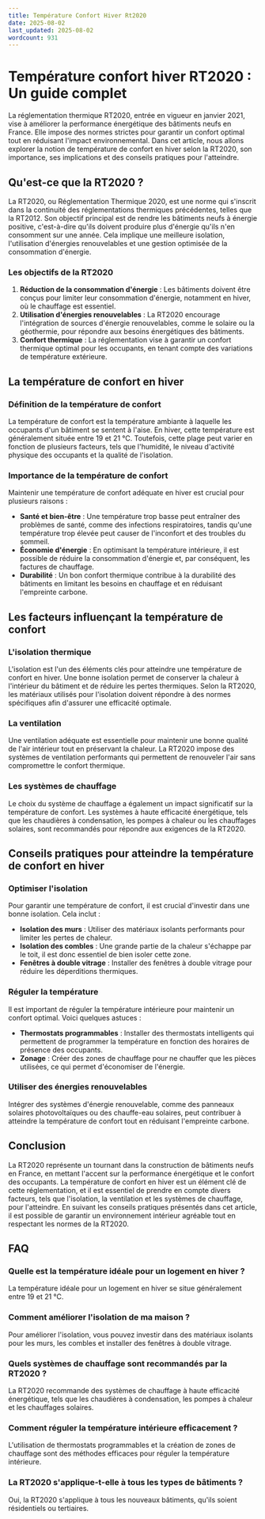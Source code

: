 ```yaml
---
title: Température Confort Hiver Rt2020
date: 2025-08-02
last_updated: 2025-08-02
wordcount: 931
---
```


# Température confort hiver RT2020 : Un guide complet

La réglementation thermique RT2020, entrée en vigueur en janvier 2021, vise à améliorer la performance énergétique des bâtiments neufs en France. Elle impose des normes strictes pour garantir un confort optimal tout en réduisant l'impact environnemental. Dans cet article, nous allons explorer la notion de température de confort en hiver selon la RT2020, son importance, ses implications et des conseils pratiques pour l'atteindre.

## Qu'est-ce que la RT2020 ?

La RT2020, ou Réglementation Thermique 2020, est une norme qui s'inscrit dans la continuité des réglementations thermiques précédentes, telles que la RT2012. Son objectif principal est de rendre les bâtiments neufs à énergie positive, c'est-à-dire qu'ils doivent produire plus d'énergie qu'ils n'en consomment sur une année. Cela implique une meilleure isolation, l'utilisation d'énergies renouvelables et une gestion optimisée de la consommation d'énergie.

### Les objectifs de la RT2020

1. **Réduction de la consommation d'énergie** : Les bâtiments doivent être conçus pour limiter leur consommation d'énergie, notamment en hiver, où le chauffage est essentiel.
2. **Utilisation d'énergies renouvelables** : La RT2020 encourage l'intégration de sources d'énergie renouvelables, comme le solaire ou la géothermie, pour répondre aux besoins énergétiques des bâtiments.
3. **Confort thermique** : La réglementation vise à garantir un confort thermique optimal pour les occupants, en tenant compte des variations de température extérieure.

## La température de confort en hiver

### Définition de la température de confort

La température de confort est la température ambiante à laquelle les occupants d'un bâtiment se sentent à l'aise. En hiver, cette température est généralement située entre 19 et 21 °C. Toutefois, cette plage peut varier en fonction de plusieurs facteurs, tels que l'humidité, le niveau d'activité physique des occupants et la qualité de l'isolation.

### Importance de la température de confort

Maintenir une température de confort adéquate en hiver est crucial pour plusieurs raisons :

- **Santé et bien-être** : Une température trop basse peut entraîner des problèmes de santé, comme des infections respiratoires, tandis qu'une température trop élevée peut causer de l'inconfort et des troubles du sommeil.
- **Économie d'énergie** : En optimisant la température intérieure, il est possible de réduire la consommation d'énergie et, par conséquent, les factures de chauffage.
- **Durabilité** : Un bon confort thermique contribue à la durabilité des bâtiments en limitant les besoins en chauffage et en réduisant l'empreinte carbone.

## Les facteurs influençant la température de confort

### L'isolation thermique

L'isolation est l'un des éléments clés pour atteindre une température de confort en hiver. Une bonne isolation permet de conserver la chaleur à l'intérieur du bâtiment et de réduire les pertes thermiques. Selon la RT2020, les matériaux utilisés pour l'isolation doivent répondre à des normes spécifiques afin d'assurer une efficacité optimale.

### La ventilation

Une ventilation adéquate est essentielle pour maintenir une bonne qualité de l'air intérieur tout en préservant la chaleur. La RT2020 impose des systèmes de ventilation performants qui permettent de renouveler l'air sans compromettre le confort thermique.

### Les systèmes de chauffage

Le choix du système de chauffage a également un impact significatif sur la température de confort. Les systèmes à haute efficacité énergétique, tels que les chaudières à condensation, les pompes à chaleur ou les chauffages solaires, sont recommandés pour répondre aux exigences de la RT2020.

## Conseils pratiques pour atteindre la température de confort en hiver

### Optimiser l'isolation

Pour garantir une température de confort, il est crucial d'investir dans une bonne isolation. Cela inclut :

- **Isolation des murs** : Utiliser des matériaux isolants performants pour limiter les pertes de chaleur.
- **Isolation des combles** : Une grande partie de la chaleur s'échappe par le toit, il est donc essentiel de bien isoler cette zone.
- **Fenêtres à double vitrage** : Installer des fenêtres à double vitrage pour réduire les déperditions thermiques.

### Réguler la température

Il est important de réguler la température intérieure pour maintenir un confort optimal. Voici quelques astuces :

- **Thermostats programmables** : Installer des thermostats intelligents qui permettent de programmer la température en fonction des horaires de présence des occupants.
- **Zonage** : Créer des zones de chauffage pour ne chauffer que les pièces utilisées, ce qui permet d'économiser de l'énergie.

### Utiliser des énergies renouvelables

Intégrer des systèmes d'énergie renouvelable, comme des panneaux solaires photovoltaïques ou des chauffe-eau solaires, peut contribuer à atteindre la température de confort tout en réduisant l'empreinte carbone.

## Conclusion

La RT2020 représente un tournant dans la construction de bâtiments neufs en France, en mettant l'accent sur la performance énergétique et le confort des occupants. La température de confort en hiver est un élément clé de cette réglementation, et il est essentiel de prendre en compte divers facteurs, tels que l'isolation, la ventilation et les systèmes de chauffage, pour l'atteindre. En suivant les conseils pratiques présentés dans cet article, il est possible de garantir un environnement intérieur agréable tout en respectant les normes de la RT2020.

## FAQ

### Quelle est la température idéale pour un logement en hiver ?

La température idéale pour un logement en hiver se situe généralement entre 19 et 21 °C.

### Comment améliorer l'isolation de ma maison ?

Pour améliorer l'isolation, vous pouvez investir dans des matériaux isolants pour les murs, les combles et installer des fenêtres à double vitrage.

### Quels systèmes de chauffage sont recommandés par la RT2020 ?

La RT2020 recommande des systèmes de chauffage à haute efficacité énergétique, tels que les chaudières à condensation, les pompes à chaleur et les chauffages solaires.

### Comment réguler la température intérieure efficacement ?

L'utilisation de thermostats programmables et la création de zones de chauffage sont des méthodes efficaces pour réguler la température intérieure.

### La RT2020 s'applique-t-elle à tous les types de bâtiments ?

Oui, la RT2020 s'applique à tous les nouveaux bâtiments, qu'ils soient résidentiels ou tertiaires.